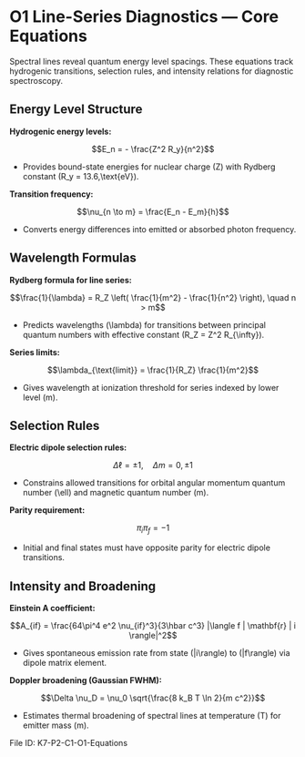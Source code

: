 # O1 Line-Series Diagnostics — Core Equations

Spectral lines reveal quantum energy level spacings. These equations track hydrogenic transitions, selection rules, and intensity relations for diagnostic spectroscopy.

## Energy Level Structure
**Hydrogenic energy levels:**

$$E_n = - \frac{Z^2 R_y}{n^2}$$

- Provides bound-state energies for nuclear charge \(Z\) with Rydberg constant \(R_y = 13.6\,\text{eV}\).

**Transition frequency:**

$$\nu_{n \to m} = \frac{E_n - E_m}{h}$$

- Converts energy differences into emitted or absorbed photon frequency.

## Wavelength Formulas
**Rydberg formula for line series:**

$$\frac{1}{\lambda} = R_Z \left( \frac{1}{m^2} - \frac{1}{n^2} \right), \quad n > m$$

- Predicts wavelengths \(\lambda\) for transitions between principal quantum numbers with effective constant \(R_Z = Z^2 R_{\infty}\).

**Series limits:**

$$\lambda_{\text{limit}} = \frac{1}{R_Z} \frac{1}{m^2}$$

- Gives wavelength at ionization threshold for series indexed by lower level \(m\).

## Selection Rules
**Electric dipole selection rules:**

$$\Delta \ell = \pm 1, \quad \Delta m = 0, \pm 1$$

- Constrains allowed transitions for orbital angular momentum quantum number \(\ell\) and magnetic quantum number \(m\).

**Parity requirement:**

$$\pi_i \pi_f = -1$$

- Initial and final states must have opposite parity for electric dipole transitions.

## Intensity and Broadening
**Einstein A coefficient:**

$$A_{if} = \frac{64\pi^4 e^2 \nu_{if}^3}{3\hbar c^3} |\langle f | \mathbf{r} | i \rangle|^2$$

- Gives spontaneous emission rate from state \(|i\rangle\) to \(|f\rangle\) via dipole matrix element.

**Doppler broadening (Gaussian FWHM):**

$$\Delta \nu_D = \nu_0 \sqrt{\frac{8 k_B T \ln 2}{m c^2}}$$

- Estimates thermal broadening of spectral lines at temperature \(T\) for emitter mass \(m\).

File ID: K7-P2-C1-O1-Equations
